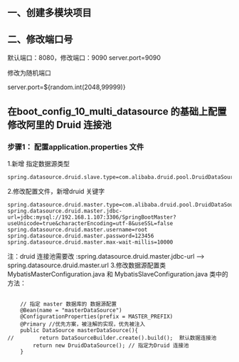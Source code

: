 ## 一、创建多模块项目

## 二、修改端口号
默认端口：8080，修改端口：9090
server.port=9090

修改为随机端口

server.port=${random.int(2048,99999)}

## 在boot_config_10_multi_datasource 的基础上配置 修改阿里的 Druid 连接池
### 步骤1： 配置application.properties 文件

1.新增 指定数据源类型
```aidl
spring.datasource.druid.slave.type=com.alibaba.druid.pool.DruidDataSource
```
2.修改配置文件，新增druid 关键字
```aidl
spring.datasource.druid.master.type=com.alibaba.druid.pool.DruidDataSource
spring.datasource.druid.master.jdbc-url=jdbc:mysql://192.168.1.107:3306/SpringBootMaster?useUnicode=true&characterEncoding=utf-8&useSSL=false
spring.datasource.druid.master.username=root
spring.datasource.druid.master.password=123456
spring.datasource.druid.master.max-wait-millis=10000
```
注：druid 连接池需要改 :spring.datasource.druid.master.jdbc-url --> spring.datasource.druid.master.url
3.修改数据源配置类 MybatisMasterConfiguration.java 和 MybatisSlaveConfiguration.java 类中的方法：
```aidl

    // 指定 master 数据库的 数据源配置
    @Bean(name = "masterDataSource")
    @ConfigurationProperties(prefix = MASTER_PREFIX)
    @Primary //优先方案，被注解的实现，优先被注入
    public DataSource masterDataSource(){
//        return DataSourceBuilder.create().build();  默认数据连接池
        return new DruidDataSource(); // 指定为Druid 连接池
    }

```


